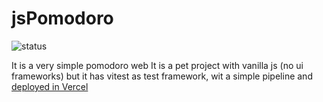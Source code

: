 # jsPomodoro
![status](https://github.com/seymourpoler/jsPomodoro/actions/workflows/ci.yml/badge.svg)

It is a very simple pomodoro web
It is a pet project with vanilla js (no ui frameworks) but it has vitest as test framework, wit a simple pipeline and [deployed in Vercel](https://jspomodoro.vercel.app/)
